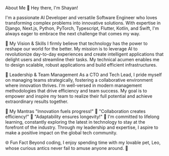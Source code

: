 About Me
👋 Hey there, I'm Shayan!

I'm a passionate AI Developer and versatile Software Engineer who loves transforming complex problems into innovative solutions. With expertise in Django, Next.js, Python, PyTorch, Typescript, Flutter, Kotlin, and Swift, I'm always eager to embrace the next challenge that comes my way.

🌟 My Vision & Skills
I firmly believe that technology has the power to reshape our world for the better. My mission is to leverage AI to revolutionize day-to-day experiences and create intelligent applications that delight users and streamline their tasks. My technical acumen enables me to design scalable, robust applications and build efficient infrastructures.

🤝 Leadership & Team Management
As a CTO and Tech Lead, I pride myself on managing teams strategically, fostering a collaborative environment where innovation thrives. I'm well-versed in modern management methodologies that drive efficiency and team success. My goal is to empower and inspire my team to realize their full potential and achieve extraordinary results together.

🧠 My Mantras
"Innovation fuels progress!" 🚀
"Collaboration creates efficiency!" 🤝
"Adaptability ensures longevity!" 🔄
I'm committed to lifelong learning, constantly exploring the latest in technology to stay at the forefront of the industry. Through my leadership and expertise, I aspire to make a positive impact on the global tech community.

🌐 Fun Fact
Beyond coding, I enjoy spending time with my lovable pet, Leo, whose curious antics never fail to amuse anyone around. 🐾

